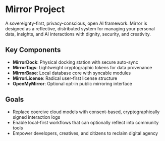 # Mirror Project

A sovereignty-first, privacy-conscious, open AI framework. Mirror is designed as a reflective, distributed system for managing your personal data, insights, and AI interactions with dignity, security, and creativity.

## Key Components
- **MirrorDock**: Physical docking station with secure auto-sync
- **MirrorTags**: Lightweight cryptographic tokens for data provenance
- **MirrorBase**: Local database core with syncable modules
- **MirrorLicense**: Radical user-first license structure
- **OpenMyMirror**: Optional opt-in public mirroring interface

## Goals
- Replace coercive cloud models with consent-based, cryptographically signed interaction logs
- Enable local-first workflows that can optionally reflect into community tools
- Empower developers, creatives, and citizens to reclaim digital agency

